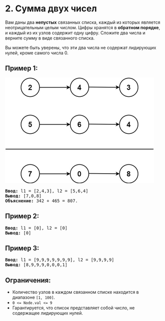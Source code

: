 # 2. Сумма двух чисел
Вам даны два <b>непустых</b> связанных списка, каждый из которых является неотрицательным целым числом. Цифры хранятся в 
<b>обратном порядке</b>, и каждый из их узлов содержит одну цифру. Сложите два числа и верните сумму в виде 
связанного списка.  

Вы можете быть уверены, что эти два числа не содержат лидирующих нулей, кроме самого числа 0.

## Пример 1:
![Пример](./assets/addtwonumber.jpg)
<pre>
<b>Ввод:</b> l1 = [2,4,3], l2 = [5,6,4]
<b>Вывод:</b> [7,0,8]
<b>Объяснение:</b> 342 + 465 = 807.
</pre>

## Пример 2:
<pre>
<b>Ввод:</b> l1 = [0], l2 = [0]
<b>Вывод:</b> [0]
</pre>

## Пример 3:
<pre>
<b>Ввод:</b> l1 = [9,9,9,9,9,9,9], l2 = [9,9,9,9]
<b>Вывод:</b> [8,9,9,9,0,0,0,1]
</pre>

## Ограничения:
- Количество узлов в каждом связанном списке находится в диапазоне <code>[1, 100]</code>.
- <code>0 <= Node.val <= 9</code>
- Гарантируется, что список представляет собой число, не содержащее лидирующих нулей.
